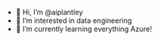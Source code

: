 - 👋 Hi, I’m @aiplantley
- 👀 I’m interested in data engineering
- 🌱 I’m currently learning everything Azure!

<!---
aiplantley/aiplantley is a ✨ special ✨ repository because its `README.md` (this file) appears on your GitHub profile.
You can click the Preview link to take a look at your changes.
--->
